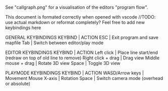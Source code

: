 See "callgraph.png" for a visualisation of the editors "program flow".

This document is formated correctly when opened with vscode
//TODO: use actual markdown or reformat completely?
Feel free to add new keybindings here

GENERAL KEYBINDINGS
KEYBIND				| 	ACTION
ESC					|	Exit program and save mapfile
Tab					|	Switch between editor/play mode

EDITOR KEYBINDINGS
KEYBIND				| 	ACTION
Left click			|	Place line start/end (redraw on top of old line to remove)
Right click + drag 	|	Drag view
Middle mouse + drag	|	Rotate 3D view
Space				|	Toggle 3D view

PLAYMODE KEYBINDINGS
KEYBIND				| 	ACTION
WASD/Arrow keys		|	Movement
Mouse X-axis		|	Rotation
Space				|	Switch camera mode (overhead or absolute)
